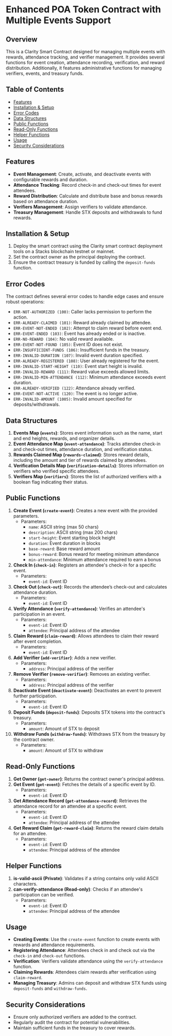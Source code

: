 # Enhanced POA Token Contract with Multiple Events Support

## Overview
This is a Clarity Smart Contract designed for managing multiple events with rewards, attendance tracking, and verifier management. It provides several functions for event creation, attendance recording, verification, and reward distribution. Additionally, it features administrative functions for managing verifiers, events, and treasury funds.

## Table of Contents
- [Features](#features)
- [Installation & Setup](#installation--setup)
- [Error Codes](#error-codes)
- [Data Structures](#data-structures)
- [Public Functions](#public-functions)
- [Read-Only Functions](#read-only-functions)
- [Helper Functions](#helper-functions)
- [Usage](#usage)
- [Security Considerations](#security-considerations)

## Features
- **Event Management**: Create, activate, and deactivate events with configurable rewards and duration.
- **Attendance Tracking**: Record check-in and check-out times for event attendees.
- **Reward Distribution**: Calculate and distribute base and bonus rewards based on attendance duration.
- **Verifiers Management**: Assign verifiers to validate attendance.
- **Treasury Management**: Handle STX deposits and withdrawals to fund rewards.

## Installation & Setup
1. Deploy the smart contract using the Clarity smart contract deployment tools on a Stacks blockchain testnet or mainnet.
2. Set the contract owner as the principal deploying the contract.
3. Ensure the contract treasury is funded by calling the `deposit-funds` function.

## Error Codes
The contract defines several error codes to handle edge cases and ensure robust operations:
- `ERR-NOT-AUTHORIZED (100)`: Caller lacks permission to perform the action.
- `ERR-ALREADY-CLAIMED (101)`: Reward already claimed by attendee.
- `ERR-EVENT-NOT-ENDED (102)`: Attempt to claim reward before event end.
- `ERR-EVENT-ENDED (103)`: Event has already ended or is inactive.
- `ERR-NO-REWARD (104)`: No valid reward available.
- `ERR-EVENT-NOT-FOUND (105)`: Event ID does not exist.
- `ERR-INSUFFICIENT-FUNDS (106)`: Insufficient funds in the treasury.
- `ERR-INVALID-DURATION (107)`: Invalid event duration specified.
- `ERR-ALREADY-REGISTERED (108)`: User already registered for the event.
- `ERR-INVALID-START-HEIGHT (110)`: Event start height is invalid.
- `ERR-INVALID-REWARD (111)`: Reward value exceeds allowed limits.
- `ERR-INVALID-MIN-ATTENDANCE (112)`: Minimum attendance exceeds event duration.
- `ERR-ALREADY-VERIFIED (122)`: Attendance already verified.
- `ERR-EVENT-NOT-ACTIVE (120)`: The event is no longer active.
- `ERR-INVALID-AMOUNT (1005)`: Invalid amount specified for deposits/withdrawals.

## Data Structures
1. **Events Map (`events`)**: Stores event information such as the name, start and end heights, rewards, and organizer details.
2. **Event Attendance Map (`event-attendance`)**: Tracks attendee check-in and check-out times, attendance duration, and verification status.
3. **Rewards Claimed Map (`rewards-claimed`)**: Stores reward details, including the amount and tier of rewards claimed by attendees.
4. **Verification Details Map (`verification-details`)**: Stores information on verifiers who verified specific attendees.
5. **Verifiers Map (`verifiers`)**: Stores the list of authorized verifiers with a boolean flag indicating their status.

## Public Functions
1. **Create Event (`create-event`)**: Creates a new event with the provided parameters.
    - Parameters:
      - `name`: ASCII string (max 50 chars)
      - `description`: ASCII string (max 200 chars)
      - `start-height`: Event starting block height
      - `duration`: Event duration in blocks
      - `base-reward`: Base reward amount
      - `bonus-reward`: Bonus reward for meeting minimum attendance
      - `min-attendance`: Minimum attendance required to earn a bonus
2. **Check In (`check-in`)**: Registers an attendee's check-in for a specific event.
    - Parameters:
      - `event-id`: Event ID
3. **Check Out (`check-out`)**: Records the attendee’s check-out and calculates attendance duration.
    - Parameters:
      - `event-id`: Event ID
4. **Verify Attendance (`verify-attendance`)**: Verifies an attendee's participation in an event.
    - Parameters:
      - `event-id`: Event ID
      - `attendee`: Principal address of the attendee
5. **Claim Reward (`claim-reward`)**: Allows attendees to claim their reward after event completion.
    - Parameters:
      - `event-id`: Event ID
6. **Add Verifier (`add-verifier`)**: Adds a new verifier.
    - Parameters:
      - `address`: Principal address of the verifier
7. **Remove Verifier (`remove-verifier`)**: Removes an existing verifier.
    - Parameters:
      - `address`: Principal address of the verifier
8. **Deactivate Event (`deactivate-event`)**: Deactivates an event to prevent further participation.
    - Parameters:
      - `event-id`: Event ID
9. **Deposit Funds (`deposit-funds`)**: Deposits STX tokens into the contract's treasury.
    - Parameters:
      - `amount`: Amount of STX to deposit
10. **Withdraw Funds (`withdraw-funds`)**: Withdraws STX from the treasury by the contract owner.
     - Parameters:
        - `amount`: Amount of STX to withdraw

## Read-Only Functions
1. **Get Owner (`get-owner`)**: Returns the contract owner's principal address.
2. **Get Event (`get-event`)**: Fetches the details of a specific event by ID.
    - Parameters:
      - `event-id`: Event ID
3. **Get Attendance Record (`get-attendance-record`)**: Retrieves the attendance record for an attendee at a specific event.
    - Parameters:
      - `event-id`: Event ID
      - `attendee`: Principal address of the attendee
4. **Get Reward Claim (`get-reward-claim`)**: Returns the reward claim details for an attendee.
    - Parameters:
      - `event-id`: Event ID
      - `attendee`: Principal address of the attendee

## Helper Functions
1. **is-valid-ascii (Private)**: Validates if a string contains only valid ASCII characters.
2. **can-verify-attendance (Read-only)**: Checks if an attendee's participation can be verified.
    - Parameters:
      - `event-id`: Event ID
      - `attendee`: Principal address of the attendee

## Usage
- **Creating Events**: Use the `create-event` function to create events with rewards and attendance requirements.
- **Registering Attendance**: Attendees check in and check out via the `check-in` and `check-out` functions.
- **Verification**: Verifiers validate attendance using the `verify-attendance` function.
- **Claiming Rewards**: Attendees claim rewards after verification using `claim-reward`.
- **Managing Treasury**: Admins can deposit and withdraw STX funds using `deposit-funds` and `withdraw-funds`.

## Security Considerations
- Ensure only authorized verifiers are added to the contract.
- Regularly audit the contract for potential vulnerabilities.
- Maintain sufficient funds in the treasury to cover rewards.
